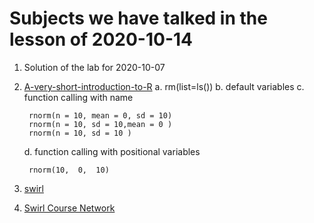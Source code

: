 # Subjects we have talked in the lesson of 2020-10-14


1. Solution of the lab for 2020-10-07
2. [A-very-short-introduction-to-R](https://github.com/ClaudiaBrauer/A-very-short-introduction-to-R)
	a. rm(list=ls())
	b. default variables
	c. function calling with name

		rnorm(n = 10, mean = 0, sd = 10)
		rnorm(n = 10, sd = 10,mean = 0 )
		rnorm(n = 10, sd = 10 )
	
	d. function calling with positional variables
		
		rnorm(10,  0,  10)


3. [swirl](https://swirlstats.com/)
4. [Swirl Course Network](http://swirlstats.com/scn/title.html)

